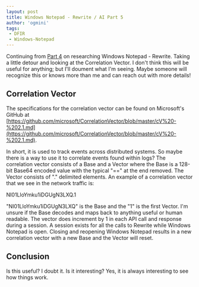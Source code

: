 ```yaml
---
layout: post
title: Windows Notepad - Rewrite / AI Part 5
author: 'ogmini'
tags:
 - DFIR
 - Windows-Notepad
---
```


Continuing from [Part 4](https://ogmini.github.io/2025/03/18/Windows-Notepad-Rewrite-Part-4.html) on researching Windows Notepad - Rewrite. Taking a little detour and looking at the Correlation Vector. I don't think this will be useful for anything; but I'll doument what I'm seeing. Maybe someone will recognize this or knows more than me and can reach out with more details!

## Correlation Vector

The specifications for the correlation vector can be found on Microsoft's GitHub at [https://github.com/microsoft/CorrelationVector/blob/master/cV%20-%202.1.md](https://github.com/microsoft/CorrelationVector/blob/master/cV%20-%202.1.md).

In short, it is used to track events across distributed systems. So maybe there is a way to use it to correlate events found within logs? The correlation vector consists of a Base and a Vector where the Base is a 128-bit Base64 encoded value with the typical "==" at the end removed. The Vector consists of "." delimited elements. An example of a correlation vector that we see in the network traffic is:

NI01LloYmku1iDGUgN3LXQ.1

"NI01LloYmku1iDGUgN3LXQ" is the Base and the "1" is the first Vector. I'm unsure if the Base decodes and maps back to anything useful or human readable. The vector does increment by 1 in each API call and response during a session. A session exists for all the calls to Rewrite while Windows Notepad is open. Closing and reopening Windows Notepad results in a new correlation vector with a new Base and the Vector will reset.

## Conclusion

Is this useful? I doubt it. Is it interesting? Yes, it is always interesting to see how things work. 

